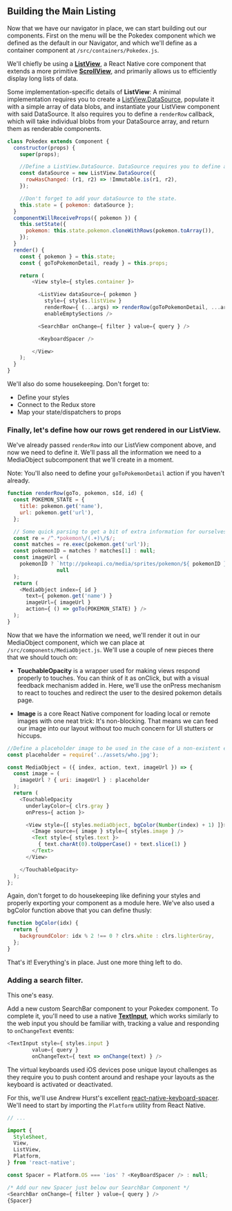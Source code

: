 ## Building the Main Listing

Now that we have our navigator in place, we can start building out our components. First on the menu will be the Pokedex component which we defined as the default in our Navigator, and which we'll define as a container component at `/src/containers/Pokedex.js`.

We'll chiefly be using a [**ListView**](https://facebook.github.io/react-native/docs/listview.html), a React Native core component that extends a more primitive [**ScrollView**](https://facebook.github.io/react-native/docs/scrollview.html), and primarily allows us to efficiently display long lists of data.

Some implementation-specific details of **ListView**: A minimal implementation requires you to create a [ListView.DataSource](https://facebook.github.io/react-native/docs/listviewdatasource.html), populate it with a simple array of data blobs, and instantiate your ListView component with said DataSource. It also requires you to define a `renderRow` callback, which will take individual blobs from your DataSource array, and return them as renderable components.

```javascript
class Pokedex extends Component {
  constructor(props) {
    super(props);

    //Define a ListView.DataSource. DataSource requires you to define a rowHasChanged, comparator, and we'll use Immutable.is here for that.
    const dataSource = new ListView.DataSource({
      rowHasChanged: (r1, r2) => !Immutable.is(r1, r2),
    });

    //Don't forget to add your dataSource to the state.
    this.state = { pokemon: dataSource };
  }
  componentWillReceiveProps({ pokemon }) {
    this.setState({
      pokemon: this.state.pokemon.cloneWithRows(pokemon.toArray()),
    });
  }
  render() {
    const { pokemon } = this.state;
    const { goToPokemonDetail, ready } = this.props;

    return (
        <View style={ styles.container }>

          <ListView dataSource={ pokemon }
            style={ styles.listView }
            renderRow={ (...args) => renderRow(goToPokemonDetail, ...args) }
            enableEmptySections />

          <SearchBar onChange={ filter } value={ query } />

          <KeyboardSpacer />

        </View>
    );
  }
}
```

We'll also do some housekeeping. Don't forget to:

* Define your styles
* Connect to the Redux store
* Map your state/dispatchers to props

### Finally, let's define how our rows get rendered in our ListView.

We've already passed `renderRow` into our ListView component above, and now we need to define it. We'll pass all the information we need to a MediaObject subcomponent that we'll create in a moment.

Note: You'll also need to define your `goToPokemonDetail` action if you haven't already.


```javascript
function renderRow(goTo, pokemon, sId, id) {
  const POKEMON_STATE = {
    title: pokemon.get('name'),
    url: pokemon.get('url'),
  };

  // Some quick parsing to get a bit of extra information for ourselves
  const re = /^.*pokemon\/(.+)\/$/;
  const matches = re.exec(pokemon.get('url'));
  const pokemonID = matches ? matches[1] : null;
  const imageUrl = (
    pokemonID ? `http://pokeapi.co/media/sprites/pokemon/${ pokemonID }.png` :
                null
  );
  return (
    <MediaObject index={ id }
      text={ pokemon.get('name') }
      imageUrl={ imageUrl }
      action={ () => goTo(POKEMON_STATE) } />
  );
}
```

Now that we have the information we need, we'll render it out in our MediaObject component, which we can place at `/src/components/MediaObject.js`. We'll use a couple of new pieces there that we should touch on:

* **TouchableOpacity** is a wrapper used for making views respond properly to touches. You can think of it as onClick, but with a visual feedback mechanism added in. Here, we'll use the onPress mechanism to react to touches and redirect the user to the desired pokemon details page.

* **Image** is a core React Native component for loading local or remote images with one neat trick: It's non-blocking. That means we can feed our image into our layout without too much concern for UI stutters or hiccups.

```javascript
//Define a placeholder image to be used in the case of a non-existent external resource
const placeholder = require('../assets/who.jpg');

const MediaObject = ({ index, action, text, imageUrl }) => {
  const image = (
    imageUrl ? { uri: imageUrl } : placeholder
  );
  return (
    <TouchableOpacity
      underlayColor={ clrs.gray }
      onPress={ action }>

      <View style={[ styles.mediaObject, bgColor(Number(index) + 1) ]}>
        <Image source={ image } style={ styles.image } />
        <Text style={ styles.text }>
          { text.charAt(0).toUpperCase() + text.slice(1) }
        </Text>
      </View>

    </TouchableOpacity>
  );
};

```

Again, don't forget to do housekeeping like defining your styles and properly exporting your component as a module here. We've also used a bgColor function above that you can define thusly:

```javascript
function bgColor(idx) {
  return {
    backgroundColor: idx % 2 !== 0 ? clrs.white : clrs.lighterGray,
  };
}
```


That's it! Everything's in place. Just one more thing left to do.


### Adding a search filter.



This one's easy.

Add a new custom SearchBar component to your Pokedex component. To complete it, you'll need to use a native [**TextInput**](https://facebook.github.io/react-native/docs/textinput.html), which works similarly to the web input you should be familiar with, tracking a value and responding to `onChangeText` events:

```javascript
<TextInput style={ styles.input }
        value={ query }
        onChangeText={ text => onChange(text) } />
```

The virtual keyboards used iOS devices pose unique layout challenges as they require you to push content around and reshape your layouts as the keyboard is activated or deactivated.

For this, we'll use Andrew Hurst's excellent [react-native-keyboard-spacer](https://github.com/Andr3wHur5t/react-native-keyboard-spacer). We'll need to start by importing the `Platform` utility from React Native.

```javascript
// ...

import {
  StyleSheet,
  View,
  ListView,
  Platform,
} from 'react-native';

const Spacer = Platform.OS === 'ios' ? <KeyBoardSpacer /> : null;

/* Add our new Spacer just below our SearchBar Component */
<SearchBar onChange={ filter } value={ query } />
{Spacer}
```

